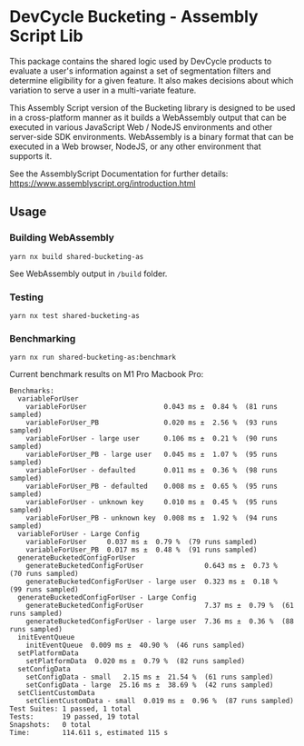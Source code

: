 # DevCycle Bucketing - Assembly Script Lib

This package contains the shared logic used by DevCycle products to evaluate a user's information
against a set of segmentation filters and determine eligibility for a given feature. It also makes decisions about
which variation to serve a user in a multi-variate feature.

This Assembly Script version of the Bucketing library is designed to be used in a cross-platform manner as it
builds a WebAssembly output that can be executed in various JavaScript Web / NodeJS environments and other
server-side SDK environments. WebAssembly is a binary format that can be executed in a 
Web browser, NodeJS, or any other environment that supports it.

See the AssemblyScript Documentation for further details: https://www.assemblyscript.org/introduction.html


## Usage

### Building WebAssembly

```yarn nx build shared-bucketing-as```

See WebAssembly output in `/build` folder.

### Testing

```yarn nx test shared-bucketing-as```

### Benchmarking

```yarn nx run shared-bucketing-as:benchmark```

Current benchmark results on M1 Pro Macbook Pro:

```
Benchmarks:
  variableForUser
    variableForUser                   0.043 ms ±  0.84 %  (81 runs sampled)
    variableForUser_PB                0.020 ms ±  2.56 %  (93 runs sampled)
    variableForUser - large user      0.106 ms ±  0.21 %  (90 runs sampled)
    variableForUser_PB - large user   0.045 ms ±  1.07 %  (95 runs sampled)
    variableForUser - defaulted       0.011 ms ±  0.36 %  (98 runs sampled)
    variableForUser_PB - defaulted    0.008 ms ±  0.65 %  (95 runs sampled)
    variableForUser - unknown key     0.010 ms ±  0.45 %  (95 runs sampled)
    variableForUser_PB - unknown key  0.008 ms ±  1.92 %  (94 runs sampled)
  variableForUser - Large Config
    variableForUser     0.037 ms ±  0.79 %  (79 runs sampled)
    variableForUser_PB  0.017 ms ±  0.48 %  (91 runs sampled)
  generateBucketedConfigForUser
    generateBucketedConfigForUser               0.643 ms ±  0.73 %  (70 runs sampled)
    generateBucketedConfigForUser - large user  0.323 ms ±  0.18 %  (99 runs sampled)
  generateBucketedConfigForUser - Large Config
    generateBucketedConfigForUser               7.37 ms ±  0.79 %  (61 runs sampled)
    generateBucketedConfigForUser - large user  7.36 ms ±  0.36 %  (88 runs sampled)
  initEventQueue
    initEventQueue  0.009 ms ±  40.90 %  (46 runs sampled)
  setPlatformData
    setPlatformData  0.020 ms ±  0.79 %  (82 runs sampled)
  setConfigData
    setConfigData - small   2.15 ms ±  21.54 %  (61 runs sampled)
    setConfigData - large  25.16 ms ±  38.69 %  (42 runs sampled)
  setClientCustomData
    setClientCustomData - small  0.019 ms ±  0.96 %  (87 runs sampled)
Test Suites: 1 passed, 1 total
Tests:       19 passed, 19 total
Snapshots:   0 total
Time:        114.611 s, estimated 115 s
```
